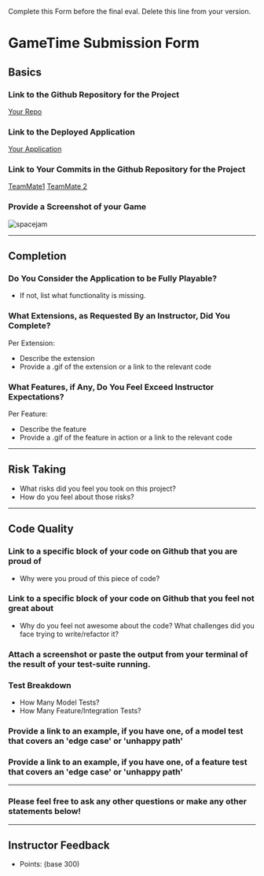 Complete this Form before the final eval. Delete this line from your version.

# GameTime Submission Form

## Basics

### Link to the Github Repository for the Project
[Your Repo](http://imgur.com/a/Fur9a)

### Link to the Deployed Application
[Your Application](https://www.youtube.com/watch?v=N1eNW7GG_Q8)

### Link to Your Commits in the Github Repository for the Project
[TeamMate1](http://ericsteinborn.com/github-for-cats/img/typing.gif)
[TeamMate 2](http://ericsteinborn.com/github-for-cats/img/typing.gif)

### Provide a Screenshot of your Game
![spacejam](http://i.kinja-img.com/gawker-media/image/upload/s--I3c4ca1C--/18edh1v3ai4kcpng.png)

---

## Completion

### Do You Consider the Application to be Fully Playable?
 - If not, list what functionality is missing.

### What Extensions, as Requested By an Instructor, Did You Complete?
Per Extension:
- Describe the extension
- Provide a .gif of the extension or a link to the relevant code

### What Features, if Any, Do You Feel Exceed Instructor Expectations?
Per Feature:
 - Describe the feature
 - Provide a .gif of the feature in action or a link to the relevant code

----

## Risk Taking
- What risks did you feel you took on this project?
- How do you feel about those risks?

----

## Code Quality

### Link to a specific block of your code on Github that you are proud of
- Why were you proud of this piece of code?

### Link to a specific block of your code on Github that you feel not great about
- Why do you feel not awesome about the code? What challenges did you face trying to write/refactor it?

### Attach a screenshot or paste the output from your terminal of the result of your test-suite running.

### Test Breakdown
- How Many Model Tests?
- How Many Feature/Integration Tests?

### Provide a link to an example, if you have one, of a model test that covers an 'edge case' or 'unhappy path'

### Provide a link to an example, if you have one, of a feature test that covers an 'edge case' or 'unhappy path'

-----

### Please feel free to ask any other questions or make any other statements below!

-----

## Instructor Feedback

- Points: (base 300)
